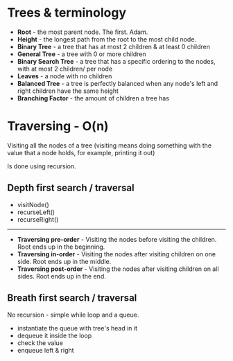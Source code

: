 # Trees & terminology

-   **Root** - the most parent node. The first. Adam.
-   **Height** - the longest path from the root to the most child node.
-   **Binary Tree** - a tree that has at most 2 children & at least 0 children
-   **General Tree** - a tree with 0 or more children
-   **Binary Search Tree** - a tree that has a specific ordering to the nodes, with at most 2 children/ per node
-   **Leaves** - a node with no children
-   **Balanced Tree** - a tree is perfectly balanced when any node's left and right children have the same height
-   **Branching Factor** - the amount of children a tree has

# Traversing - O(n)

Visiting all the nodes of a tree (visiting means doing something with the value that a node holds, for example, printing it out)

Is done using recursion.

## Depth first search / traversal

-   visitNode()
-   recurseLeft()
-   recurseRight()

---

-   **Traversing pre-order** - Visiting the nodes before visiting the children. Root ends up in the beginning.
-   **Traversing in-order** - Visiting the nodes after visiting children on one side. Root ends up in the middle.
-   **Traversing post-order** - Visiting the nodes after visiting children on all sides. Root ends up in the end.

## Breath first search / traversal

No recursion - simple while loop and a queue.

-   instantiate the queue with tree's head in it
-   dequeue it inside the loop
-   check the value
-   enqueue left & right
